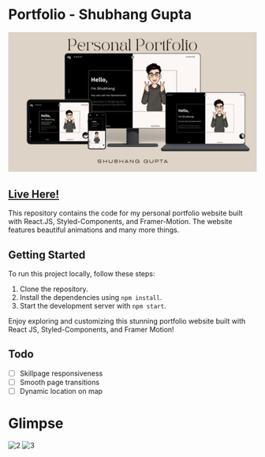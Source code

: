 # Portfolio - Shubhang Gupta

![1](public/Photos/Heading.png)

## [Live Here!](https://www.guptashubhang.tech/)

This repository contains the code for my personal portfolio website built with React.JS, Styled-Components, and Framer-Motion. The website features beautiful animations and many more things.

## Getting Started

To run this project locally, follow these steps:

1. Clone the repository.
2. Install the dependencies using `npm install`.
3. Start the development server with `npm start`.

Enjoy exploring and customizing this stunning portfolio website built with React JS, Styled-Components, and Framer Motion!

## Todo

- [ ] Skillpage responsiveness
- [ ] Smooth page transitions
- [ ] Dynamic location on map

# Glimpse

![2](https://github.com/shubhanggupta2000/portfolio/assets/79959361/cc0a8520-32b1-4a94-9f84-7bcd4e2c43bb)
![3](https://github.com/shubhanggupta2000/portfolio/assets/79959361/2bd809c9-d5d0-48b6-9aa9-ae2f2257e1bc)
